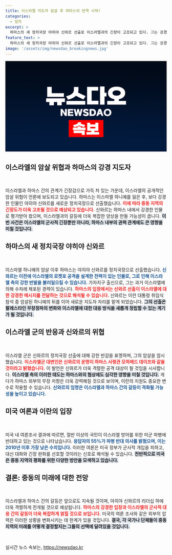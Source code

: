 ```yaml
---
title: 이스라엘 지도자 암살 후 하마스의 반격 시작!
categories:
  - 정치
excerpt: >
  하마스의 새 정치국장 야히야 신와르 선출로 이스라엘과의 긴장이 고조되고 있다. 그는 강경파로 평가되며 공개적으로 암살 위협을 받는 상황. 미국 여론은 이스라엘 파병에 부정적인 반응을 보인다.
feature_text: >
  하마스의 새 정치국장 야히야 신와르 선출로 이스라엘과의 긴장이 고조되고 있다. 그는 강경파로 평가되며 공개적으로 암살 위협을 받는 상황. 미국 여론은 이스라엘 파병에 부정적인 반응을 보인다.
image: '/assets/img/newsdao_breakingnews.jpg'
---
```


<p><img src="/assets/img/newsdao_breakingnews.jpg" alt="koreaapp 속보" /></p>

<h2 data-ke-size="size26">이스라엘의 암살 위협과 하마스의 강경 지도자</h2>

<p data-ke-size="size16">&nbsp;</p>

<p>이스라엘과 하마스 간의 관계가 긴장감으로 가득 차 있는 가운데, 이스라엘의 공개적인 암살 위협이 언론에 보도되고 있습니다. 하마스는 이스마엘 하니예를 잃은 후, 보다 강경한 인물인 야히야 신와르를 새로운 정치국장으로 선출했습니다. <b><span style="color: #ee2323;">이에 따라 중동 지역의 긴장도가 더욱 고조될 것으로 예상되고 있습니다.</span></b> 신와르는 하마스 내에서 강경한 인물로 평가받아 왔으며, 이스라엘과의 갈등에 더욱 복잡한 양상을 만들 가능성이 큽니다. <b><span style="background-color: #21538527;">이번 사건은 이스라엘의 군사적 긴장뿐만 아니라, 하마스 내부의 권력 관계에도 큰 영향을 미칠 것입니다.</span></b></p>

<h2 data-ke-size="size26">하마스의 새 정치국장 야히야 신와르</h2>

<p data-ke-size="size16">&nbsp;</p>

<p>이스마엘 하니예의 암살 이후 하마스는 야히야 신와르를 정치국장으로 선출했습니다. <b><span style="color: #1a5490;">신와르는 이전에 이스라엘의 로켓포 공격을 설계한 전력이 있는 인물로, 그로 인해 이스라엘 측의 강한 반발을 불러일으킬 수 있습니다.</span></b> 가자지구 출신으로, 그는 과거 이스라엘에 의해 수차례 체포된 경력이 있습니다. <b><span style="color: #ee2323;">하마스의 입장에서는 신와르 선출이 이스라엘에 대한 강경한 메시지를 전달하는 것으로 해석될 수 있습니다.</span></b> 신와르는 이란 대통령 취임식 참석 중 암살된 하니예의 뒤를 이어 새로운 지도자 자리를 맡게 되었습니다. <b><span style="background-color: #21538527;">그의 선출은 팔레스타인 무장정파의 변화와 이스라엘에 대한 대응 방식을 새롭게 정립할 수 있는 계기가 될 것입니다.</span></b></p>

<h2 data-ke-size="size26">이스라엘 군의 반응과 신와르의 위협</h2>

<p data-ke-size="size16">&nbsp;</p>

<p>이스라엘 군은 신와르의 정치국장 선출에 대해 강한 반감을 표명하며, 그의 암살을 암시했습니다. <b><span style="color: #ee2323;">이스라엘군 대변인은 신와르의 운명이 하마스 사령관 모하메드 데이프와 같을 것이라고 밝혔습니다.</span></b> 이 발언은 신와르가 더욱 격렬한 공격 대상이 될 것임을 시사합니다. <b><span style="background-color: #21538527;">이스라엘 측의 이러한 태도는 하마스와의 협상에도 심각한 영향을 미칠 것입니다.</span></b> 게다가 하마스 외부의 무장 저항은 더욱 강력해질 것으로 보이며, 이란의 지원도 중요한 변수로 작용할 수 있습니다. <b><span style="color: #1a5490;">신와르의 임명은 이스라엘과 하마스 간의 갈등이 격화될 가능성을 높이고 있습니다.</span></b></p>

<h2 data-ke-size="size26">미국 여론과 이란의 입장</h2>

<p data-ke-size="size16">&nbsp;</p>

<p>미국 내 여론조사 결과에 따르면, 절반 이상의 국민이 이스라엘 방어를 위한 미군 파병에 반대하고 있는 것으로 나타났습니다. <b><span style="color: #1a5490;">응답자의 55%가 파병 반대 의사를 밝혔으며, 이는 2010년 이후 가장 낮은 수치입니다.</span></b> 이러한 여론은 미국 정부가 군사적 개입을 피하고, 대신 대화와 긴장 완화를 선호할 것이라는 신호로 해석될 수 있습니다. <b><span style="background-color: #21538527;">전반적으로 미국은 중동 지역의 평화를 위한 다양한 방안을 모색하고 있습니다.</span></b></p>

<h2 data-ke-size="size26">결론: 중동의 미래에 대한 전망</h2>

<p data-ke-size="size16">&nbsp;</p>

<p>이스라엘과 하마스 간의 갈등은 앞으로도 지속될 것이며, 야히야 신와르의 리더십 하에 더욱 격렬하게 전개될 것으로 예상됩니다. <b><span style="color: #ee2323;">하마스의 강경한 입장과 이스라엘의 군사적 대응 간의 갈등이 더욱 복잡하게 얽힐 것으로 보입니다.</span></b> 미국의 여론 조사와 같은 외부의 압력은 이러한 상황을 변화시키는 데 한계가 있을 것입니다. <b><span style="background-color: #21538527;">결국, 각 국가나 단체들이 중동 지역의 미래를 어떻게 결정할지는 그들의 선택에 달려있을 것입니다.</span></b> </p>

<p data-ke-size="size16">&nbsp;</p>
실시간 뉴스 속보는, <a href="https://newsdao.kr" rel="dofollow">https://newsdao.kr</a>


